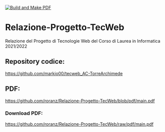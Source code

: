 [![Build and Make PDF](https://github.com/roranz/Relazione-Progetto-TecWeb/actions/workflows/main.yml/badge.svg?branch=main)](https://github.com/roranz/Relazione-Progetto-TecWeb/actions/workflows/main.yml)

# Relazione-Progetto-TecWeb
Relazione del Progetto di Tecnologie Web del Corso di Laurea in Informatica 2021/2022

## Repository codice:
https://github.com/markio00/tecweb_AC-TorreArchimede

## PDF:
https://github.com/roranz/Relazione-Progetto-TecWeb/blob/pdf/main.pdf

### Download PDF:
https://github.com/roranz/Relazione-Progetto-TecWeb/raw/pdf/main.pdf
